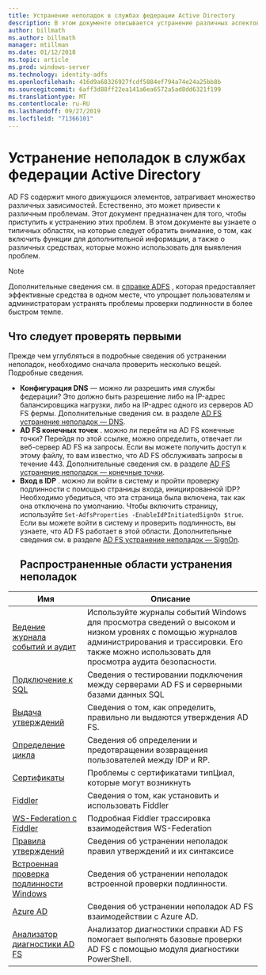 ```yaml
---
title: Устранение неполадок в службах федерации Active Directory
description: В этом документе описывается устранение различных аспектов AD FS
author: billmath
ms.author: billmath
manager: mtillman
ms.date: 01/12/2018
ms.topic: article
ms.prod: windows-server
ms.technology: identity-adfs
ms.openlocfilehash: 416d9a68326927fcdf5884ef794a74e24a25bb8b
ms.sourcegitcommit: 6aff3d88ff22ea141a6ea6572a5ad8dd6321f199
ms.translationtype: MT
ms.contentlocale: ru-RU
ms.lasthandoff: 09/27/2019
ms.locfileid: "71366101"
---
```

# <a name="troubleshooting-ad-fs"></a>Устранение неполадок в службах федерации Active Directory
AD FS содержит много движущихся элементов, затрагивает множество различных зависимостей.  Естественно, это может привести к различным проблемам.  Этот документ предназначен для того, чтобы приступить к устранению этих проблем.  В этом документе вы узнаете о типичных областях, на которые следует обратить внимание, о том, как включить функции для дополнительной информации, а также о различных средствах, которые можно использовать для выявления проблем.  

>[!NOTE]
>Дополнительные сведения см. в [справке ADFS](http://adfshelp.microsoft.com) , которая предоставляет эффективные средства в одном месте, что упрощает пользователям и администраторам устранять проблемы проверки подлинности в более быстром темпе. 


## <a name="what-to-check-first"></a>Что следует проверять первыми
Прежде чем углубляться в подробные сведения об устранении неполадок, необходимо сначала проверить несколько вещей.  Подробные сведения.
- **Конфигурация DNS** — можно ли разрешить имя службы федерации?  Это должно быть разрешение либо на IP-адрес балансировщика нагрузки, либо на IP-адрес одного из серверов AD FS фермы.  Дополнительные сведения см. в разделе [AD FS устранение неполадок — DNS](ad-fs-tshoot-dns.md).
- **AD FS конечных точек** . можно ли перейти на AD FS конечные точки?  Перейдя по этой ссылке, можно определить, отвечает ли веб-сервер AD FS на запросы.  Если вы можете получить доступ к этому файлу, то вам известно, что AD FS обслуживать запросы в течение 443.  Дополнительные сведения см. в разделе [AD FS устранение неполадок — конечные точки](ad-fs-tshoot-endpoints.md).
- **Вход в IDP** . можно ли войти в систему и пройти проверку подлинности с помощью страницы входа, инициированной IDP?  Необходимо убедиться, что эта страница была включена, так как она отключена по умолчанию.  Чтобы включить страницу, используйте `Set-AdfsProperties -EnableIdPInitiatedSignOn $true`.  Если вы можете войти в систему и проверить подлинность, вы узнаете, что AD FS работает в этой области.  Дополнительные сведения см. в разделе [AD FS устранение неполадок — SignOn](ad-fs-tshoot-initiatedsignon.md).
  ##  <a name="common-troubleshooting-areas"></a>Распространенные области устранения неполадок

|Имя|Описание|
|-----|-----|
|[Ведение журнала событий и аудит](ad-fs-tshoot-logging.md)|Используйте журналы событий Windows для просмотра сведений о высоком и низком уровнях с помощью журналов администрирования и трассировки.  Его также можно использовать для просмотра аудита безопасности.|
|[Подключение к SQL](ad-fs-tshoot-sql.md)|Сведения о тестировании подключения между серверами AD FS и серверными базами данных SQL|
|[Выдача утверждений](ad-fs-tshoot-claims-issuance.md)|Сведения о том, как определить, правильно ли выдаются утверждения AD FS.|
|[Определение цикла](ad-fs-tshoot-loop.md)|Сведения об определении и предотвращении возвращения пользователей между IDP и RP.|
|[Сертификаты](ad-fs-tshoot-certs.md)|Проблемы с сертификатами типЦиал, которые могут возникнуть|
|[Fiddler](ad-fs-tshoot-fiddler.md)|Сведения о том, как установить и использовать Fiddler|
|[WS-Federation с Fiddler](ad-fs-tshoot-fiddler-ws-fed.md)|Подробная Fiddler трассировка взаимодействия WS-Federation|
|[Правила утверждений](ad-fs-tshoot-claims-rules.md)|Сведения об устранении неполадок правил утверждений и их синтаксисе|
|[Встроенная проверка подлинности Windows](ad-fs-tshoot-iwa.md)|Сведения об устранении неполадок встроенной проверки подлинности.|
|[Azure AD](ad-fs-tshoot-azure.md)|Сведения об устранении неполадок AD FS взаимодействии с Azure AD.|
|[Анализатор диагностики AD FS](ad-fs-diagnostics-analyzer.md)|Анализатор диагностики справки AD FS помогает выполнять базовые проверки AD FS с помощью модуля диагностики PowerShell. 